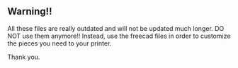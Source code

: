## Warning!!
All these files are really outdated and will not be updated much longer. DO NOT use them anymore!! Instead, use the freecad files in order to customize the pieces you need to your printer.

Thank you.
